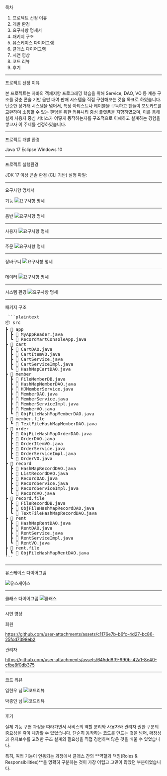 목차

1. 프로젝트 선정 이유
2. 개발 환경
3. 요구사항 명세서
4. 패키지 구조
5. 유스케이스 다이어그램
6. 클래스 다이어그램
7. 시연 영상
8. 코드 리뷰
9. 후기

---

프로젝트 선정 이유

본 프로젝트는 자바의 객체지향 프로그래밍 학습을 위해 Service, DAO, VO 등 계층 구조를 갖춘 콘솔 기반 음반 대여·판매 시스템을 직접 구현해보는 것을 목표로 하였습니다. 단순한 상거래 시스템을 넘어서, 특정 아티스트나 레이블을 구독하고 팬들이 포토카드를 교환하며 소통할 수 있는 팬덤을 위한 커뮤니티 중심 플랫폼을 지향하였으며, 이를 통해 실제 사용자 중심 서비스가 어떻게 동작하는지를 구조적으로 이해하고 설계하는 경험을 쌓고자 이 주제를 선정하였습니다.

---

프로젝트 개발 환경

Java 17
Eclipse
Windows 10

---

프로젝트 실행환경

JDK 17 이상
콘솔 환경 (CLI 기반)
실행 파일: 

---

요구사항 명세서


기능
![요구사항 명세](images/화면%20캡처%202025-06-29%20142929.png)

---


음반
![요구사항 명세](images/화면%20캡처%202025-06-29%20143020.png)

---


사용자
![요구사항 명세](images/화면%20캡처%202025-06-29%20143120.png)

---


주문
![요구사항 명세](images/화면%20캡처%202025-06-29%20143144.png)

---


장바구니
![요구사항 명세](images/화면%20캡처%202025-06-29%20143203.png)

---


데이터
![요구사항 명세](images/화면%20캡처%202025-06-29%20143237.png)

---


시스템 환경
![요구사항 명세](images/화면%20캡처%202025-06-29%20143303.png)

---

패키지 구조

<pre> ```plaintext
📦 src
┣ 📁 app
┃ ┣ 📄 MyAppReader.java
┃ ┗ 📄 RecordMartConsoleApp.java
┣ 📁 cart
┃ ┣ 📄 CartDAO.java
┃ ┣ 📄 CartItemVO.java
┃ ┣ 📄 CartService.java
┃ ┣ 📄 CartServiceImpl.java
┃ ┗ 📄 HashMapCartDAO.java
┣ 📁 member
┃ ┣ 📄 FileMemberDB.java
┃ ┣ 📄 HashMapMemberDAO.java
┃ ┣ 📄 HJMemberService.java
┃ ┣ 📄 MemberDAO.java
┃ ┣ 📄 MemberService.java
┃ ┣ 📄 MemberServiceImpl.java
┃ ┣ 📄 MemberVO.java
┃ ┗ 📄 ObjFileHashMapMemberDAO.java
┣ 📁 member.file
┃ ┗ 📄 TextFileHashMapMemberDAO.java
┣ 📁 order
┃ ┣ 📄 ObjFileHashMapOrderDAO.java
┃ ┣ 📄 OrderDAO.java
┃ ┣ 📄 OrderItemVO.java
┃ ┣ 📄 OrderService.java
┃ ┣ 📄 OrderServiceImpl.java
┃ ┗ 📄 OrderVO.java
┣ 📁 record
┃ ┣ 📄 HashMapRecordDAO.java
┃ ┣ 📄 ListRecordDAO.java
┃ ┣ 📄 RecordDAO.java
┃ ┣ 📄 RecordService.java
┃ ┣ 📄 RecordServiceImpl.java
┃ ┗ 📄 RecordVO.java
┣ 📁 record.file
┃ ┣ 📄 FileRecordDB.java
┃ ┣ 📄 ObjFileHashMapRecordDAO.java
┃ ┗ 📄 TextFileHashMapRecordDAO.java
┣ 📁 rent
┃ ┣ 📄 HashMapRentDAO.java
┃ ┣ 📄 RentDAO.java
┃ ┣ 📄 RentService.java
┃ ┣ 📄 RentServiceImpl.java
┃ ┗ 📄 RentVO.java
┣ 📁 rent.file
┃ ┗ 📄 ObjFileHashMapRentDAO.java
``` </pre>

---

유스케이스 다이어그램

![유스케이스](images/화면%20캡처%202025-06-29%20145042.png)

---

클래스 다이어그램
![클래스](images/화면%20캡처%202025-06-29%20170600.png)

---

시연 영상

회원



https://github.com/user-attachments/assets/c1176e7b-b6fc-4d27-bc86-25fcd7398eb2



관리자



https://github.com/user-attachments/assets/645dd8f9-990b-42a1-8e40-cfbe8f0db375



---

코드 리뷰

임현우 님
![코드리뷰](images/화면%20캡처%202025-06-29%20152254.png)

박종인 님
![코드리뷰](images/화면%20캡처%202025-06-29%20152413.png)

---

후기

실제 기능 구현 과정을 따라가면서 서비스의 역할 분리와 사용자와 관리자 권한 구분의 중요성을 깊이 체감할 수 있었습니다.
단순히 동작하는 코드를 만드는 것을 넘어, 확장성과 유지보수를 고려한 구조 설계의 필요성을 직접 경험하며 많은 것을 배울 수 있었습니다.

특히, 여러 기능이 연동되는 과정에서 클래스 간의 **역할과 책임(Roles & Responsibilities)**을 명확히 구분하는 것이 가장 어렵고 고민이 많았던 부분이었습니다.

